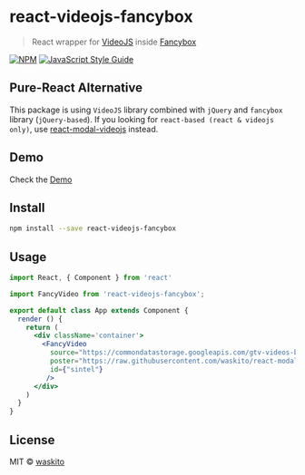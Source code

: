 # react-videojs-fancybox

> React wrapper for [VideoJS](https://videojs.com/) inside [Fancybox](https://fancyapps.com/fancybox/3/)

[![NPM](https://img.shields.io/npm/v/react-videojs-fancybox.svg)](https://www.npmjs.com/package/react-videojs-fancybox) [![JavaScript Style Guide](https://img.shields.io/badge/code_style-standard-brightgreen.svg)](https://standardjs.com)

## Pure-React Alternative
This package is using `VideoJS` library combined with `jQuery` and `fancybox` library (`jQuery-based`).
If you looking for `react-based (react & videojs only)`, use [react-modal-videojs](https://www.npmjs.com/package/react-modal-videojs) instead.

## Demo
Check the [Demo](https://waskito.github.io/react-videojs-fancybox/)

## Install

```bash
npm install --save react-videojs-fancybox
```

## Usage

```jsx
import React, { Component } from 'react'

import FancyVideo from 'react-videojs-fancybox';

export default class App extends Component {
  render () {
    return (
      <div className='container'>
        <FancyVideo
          source="https://commondatastorage.googleapis.com/gtv-videos-bucket/sample/Sintel.mp4"
          poster="https://raw.githubusercontent.com/waskito/react-modal-videojs/master/example/public/preview.png"
          id={"sintel"}
         />
      </div>
    )
  }
}

```

## License

MIT © [waskito](https://github.com/waskito)
